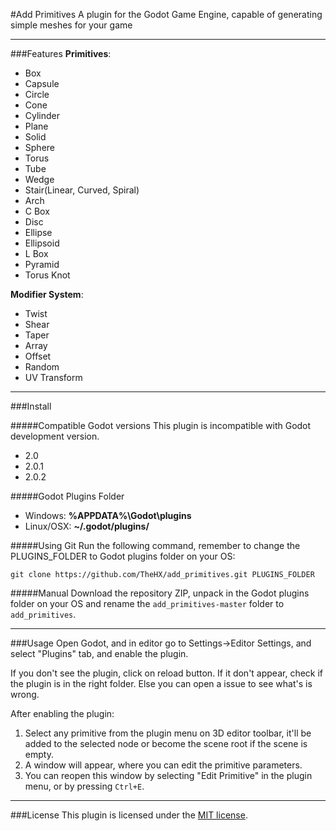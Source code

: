 #Add Primitives
A plugin for the Godot Game Engine, capable of generating simple meshes for your game

***

###Features
**Primitives**:
  * Box
  * Capsule
  * Circle
  * Cone
  * Cylinder
  * Plane
  * Solid
  * Sphere
  * Torus
  * Tube
  * Wedge
  * Stair(Linear, Curved, Spiral)
  * Arch
  * C Box
  * Disc
  * Ellipse
  * Ellipsoid
  * L Box
  * Pyramid
  * Torus Knot

**Modifier System**:
  * Twist
  * Shear
  * Taper
  * Array
  * Offset
  * Random
  * UV Transform

***

###Install

#####Compatible Godot versions
This plugin is incompatible with Godot development version.
  * 2.0
  * 2.0.1
  * 2.0.2

#####Godot Plugins Folder
* Windows: **%APPDATA%\Godot\plugins**
* Linux/OSX: **~/.godot/plugins/**

#####Using Git
Run the following command, remember to change the PLUGINS_FOLDER to Godot plugins folder on your OS:
```
git clone https://github.com/TheHX/add_primitives.git PLUGINS_FOLDER
```
#####Manual
Download the repository ZIP, unpack in the Godot plugins folder on your OS and rename the ```add_primitives-master``` folder to ```add_primitives```.

***

###Usage
Open Godot, and in editor go to Settings->Editor Settings, and select "Plugins" tab, and enable the plugin. 

If you don't see the plugin, click on reload button. If it don't appear, check if the plugin is in the 
right folder. Else you can open a issue to see what's is wrong.

After enabling the plugin:

1. Select any primitive from the plugin menu on 3D editor toolbar, it'll be added to the selected node or become the scene root if the scene is empty.
2. A window will appear, where you can edit the primitive parameters.
3. You can reopen this window by selecting "Edit Primitive" in the plugin menu, or by pressing ```Ctrl+E```.

***

###License
This plugin is licensed under the [MIT license](https://github.com/TheHX/add_primitives/blob/master/LICENSE.md).
